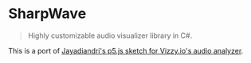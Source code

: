 # SharpWave

> Highly customizable audio visualizer library in C#.

This is a port of [Jayadiandri's p5.js sketch for Vizzy.io's audio analyzer](https://editor.p5js.org/jayadiandri/sketches/CmiIhkILW).
